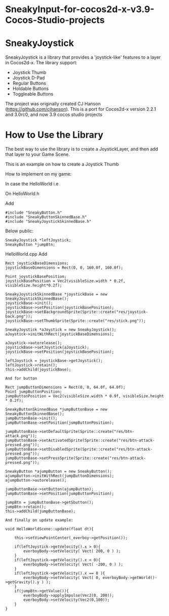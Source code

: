 # SneakyInput-for-cocos2d-x-v3.9-Cocos-Studio-projects

SneakyJoystick
==============

SneakyJoystick is a library that provides a 'joystick-like' features to a layer in Cocos2d-x. The library support:

- Joystick Thumb
- Joystick D-Pad
- Regular Buttons
- Holdable Buttons
- Toggleable Buttons

The project was originally created CJ Hanson (https://github.com/cjhanson). This is a port for Cocos2d-x version 2.2.1 and 3.0rc0, and now 3.9 cocos studio projects

How to Use the Library
======================

The best way to use the library is to create a JoystickLayer, and then add that layer to your Game Scene.

This is an example on how to create a Joystick Thumb


How to implement on my game:

In case the HelloWorld i.e

On HelloWorld.h

Add 

    #include "SneakyButton.h"
    #include "SneakyButtonSkinnedBase.h"
    #include "SneakyJoystickSkinnedBase.h"

Below
public:
    
    SneakyJoystick *leftJoystick;
    SneakyButton *jumpBtn;

HelloWorld.cpp
Add

    Rect joystickBaseDimensions;
    joystickBaseDimensions = Rect(0, 0, 160.0f, 160.0f);
    
    Point joystickBasePosition;
    joystickBasePosition = Vec2(visibleSize.width * 0.2f, visibleSize.height*0.2f);
    
    SneakyJoystickSkinnedBase *joystickBase = new SneakyJoystickSkinnedBase();
    joystickBase->init();
    joystickBase->setPosition(joystickBasePosition);
    joystickBase->setBackgroundSprite(Sprite::create("res/joystick-back.png"));
    joystickBase->setThumbSprite(Sprite::create("res/stick.png"));
    
    SneakyJoystick *aJoystick = new SneakyJoystick();
    aJoystick->initWithRect(joystickBaseDimensions);
    
    aJoystick->autorelease();
    joystickBase->setJoystick(aJoystick);
    joystickBase->setPosition(joystickBasePosition);
    
    leftJoystick = joystickBase->getJoystick();
    leftJoystick->retain();
    this->addChild(joystickBase);
    
    And for button
    
    Rect jumpButtonDimensions = Rect(0, 0, 64.0f, 64.0f);
    Point jumpButtonPosition;
    jumpButtonPosition = Vec2(visibleSize.width * 0.9f, visibleSize.height * 0.2f);
    
    SneakyButtonSkinnedBase *jumpButtonBase = new SneakyButtonSkinnedBase();
    jumpButtonBase->init();
    jumpButtonBase->setPosition(jumpButtonPosition);
    
    jumpButtonBase->setDefaultSprite(Sprite::create("res/btn-attack.png"));
    jumpButtonBase->setActivatedSprite(Sprite::create("res/btn-attack-pressed.png"));
    jumpButtonBase->setDisabledSprite(Sprite::create("res/btn-attack-pressed.png"));
    jumpButtonBase->setPressSprite(Sprite::create("res/btn-attack-pressed.png"));
    
    SneakyButton *ajumpButton = new SneakyButton();
    ajumpButton->initWithRect(jumpButtonDimensions);
    ajumpButton->autorelease();
    
    jumpButtonBase->setButton(ajumpButton);
    jumpButtonBase->setPosition(jumpButtonPosition);
    
    jumpBtn = jumpButtonBase->getSbutton();
    jumpBtn->retain();
    this->addChild(jumpButtonBase);
    
    And finally on update example:
    
    void HelloWorldScene::update(float dt){
    
        this->setViewPointCenter(_everboy->getPosition());
    
        if(leftJoystick->getVelocity().x > 0){
            everboyBody->setVelocity( Vect( 200, 0 ) );
        }
        if(leftJoystick->getVelocity().x < 0){
            everboyBody->setVelocity( Vect( -200, 0 ) );
        }
        if(leftJoystick->getVelocity().x == 0 ){
            everboyBody->setVelocity( Vect( 0, everboyBody->getWorld()->getGravity().y ) );
        }
        if(jumpBtn->getValue()){
            everboyBody->applyImpulse(Vec2(0, 200));
            everboyBody->setVelocity(Vec2(0,100));
        }
    }
    

